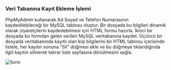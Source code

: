 <h3>Veri Tabanına Kayıt Ekleme İşlemi </h3>
<p>PhpMyAdmin kullanarak Ad Soyad ve Telefon Numarasının kaydedilebileceği bir MySQL tablosu 
oluştur. Bir dosyada bu bilgileri dinamik olarak ziyaretçilerin kaydedebilmesi için HTML formu hazırla. 
İkinci bir dosyada bu formdan gelen verileri MySQL veritabanına kaydet. Üçüncü bir dosyada 
veritabanında kayıtlı olan kişi bilgilerini bir HTML tablosu içerisinde listele, her kayıtın sonuna "Sil"
düğmesi ekle ve bu düğmeye tıklandığında ilgili kayıtın silinerek tekrar liste sayfasına dönülmesini sağla.</p>


![form](https://user-images.githubusercontent.com/105766681/205371258-773f2c33-1c7f-4297-ad92-cfe4ddc5923e.png)


